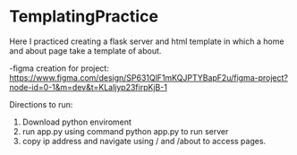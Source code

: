 # TemplatingPractice
Here I practiced creating a flask server and html template in which a home and about page take a template of about. 

-figma creation for project:
https://www.figma.com/design/SP631QlF1mKQJPTYBapF2u/figma-project?node-id=0-1&m=dev&t=KLaljyp23firpKjB-1

Directions to run:
1. Download python enviroment
2. run app.py using command python app.py to run server
3. copy ip address and navigate using / and /about to access pages.


